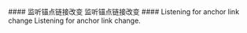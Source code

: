 <cn>
#### 监听锚点链接改变
监听锚点链接改变
</cn>

<us>
#### Listening for anchor link change
Listening for anchor link change.
</us>
